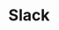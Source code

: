 ---
title: Slack
description: Slack is one of the world’s most popular workplace and team messaging apps. Its primary purpose is to make communication easier for teams spread out across various locations.
link: https://slack.com
---